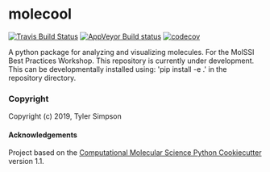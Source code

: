 molecool
==============================
[//]: # (Badges)
[![Travis Build Status](https://travis-ci.org/REPLACE_WITH_OWNER_ACCOUNT/molecool.svg?branch=master)](https://travis-ci.org/REPLACE_WITH_OWNER_ACCOUNT/molecool)
[![AppVeyor Build status](https://ci.appveyor.com/api/projects/status/REPLACE_WITH_APPVEYOR_LINK/branch/master?svg=true)](https://ci.appveyor.com/project/REPLACE_WITH_OWNER_ACCOUNT/molecool/branch/master)
[![codecov](https://codecov.io/gh/REPLACE_WITH_OWNER_ACCOUNT/molecool/branch/master/graph/badge.svg)](https://codecov.io/gh/REPLACE_WITH_OWNER_ACCOUNT/molecool/branch/master)

A python package for analyzing and visualizing molecules.  For the MolSSI Best Practices Workshop.
This repository is currently under development.  This can be developmentally installed using:
'pip install -e .'
in the repository directory.    

### Copyright

Copyright (c) 2019, Tyler Simpson


#### Acknowledgements

Project based on the
[Computational Molecular Science Python Cookiecutter](https://github.com/molssi/cookiecutter-cms) version 1.1.
